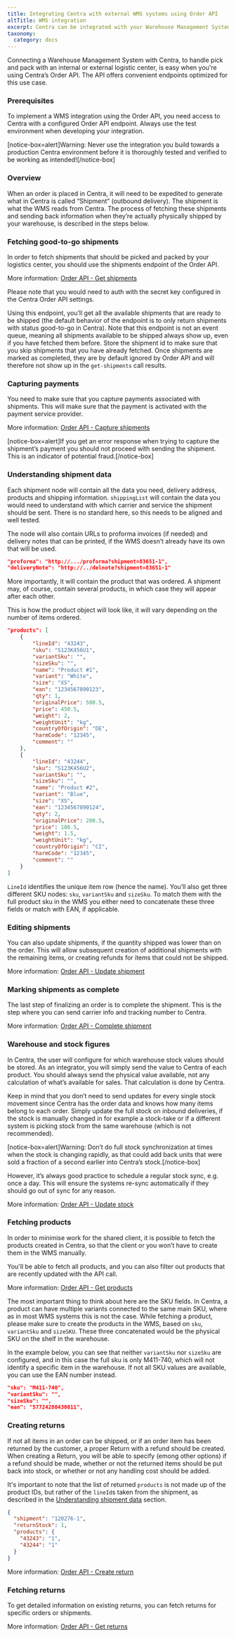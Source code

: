 ```yaml
---
title: Integrating Centra with external WMS systems using Order API
altTitle: WMS integration
excerpt: Centra can be integrated with your Warehouse Management System in order to handle pick-and-pack services, manage stock or take care of product returns. Click here to learn about the basic functionality of our Order API.
taxonomy:
  category: docs
---
```


Connecting a Warehouse Management System with Centra, to handle pick and pack with an internal or external logistic center, is easy when you're using Centra’s Order API. The API offers convenient endpoints optimized for this use case.

### Prerequisites

To implement a WMS integration using the Order API, you need access to Centra with a configured Order API endpoint. Always use the test environment when developing your integration.

[notice-box=alert]Warning: Never use the integration you build towards a production Centra environment before it is thoroughly tested and verified to be working as intended![/notice-box]

### Overview

When an order is placed in Centra, it will need to be expedited to generate what in Centra is called “Shipment” (outbound delivery). The shipment is what the WMS reads from Centra. The process of fetching these shipments and sending back information when they’re actually physically shipped by your warehouse, is described in the steps below.

### Fetching good-to-go shipments

In order to fetch shipments that should be picked and packed by your logistics center, you should use the shipments endpoint of the Order API.

More information: [Order API - Get shipments](https://docs.centra.com/reference/stable/order-api/get-shipments)

Please note that you would need to auth with the secret key configured in the Centra Order API settings.

Using this endpoint, you’ll get all the available shipments that are ready to be shipped (the default behavior of the endpoint is to only return shipments with status good-to-go in Centra). Note that this endpoint is not an event queue, meaning all shipments available to be shipped always show up, even if you have fetched them before. Store the shipment id to make sure that you skip shipments that you have already fetched. Once shipments are marked as completed, they are by default ignored by Order API and will therefore not show up in the `get-shipments` call results.

### Capturing payments

You need to make sure that you capture payments associated with shipments. This will make sure that the payment is activated with the payment service provider.

More information: [Order API - Capture shipments](https://docs.centra.com/reference/stable/order-api/capture-shipment)

[notice-box=alert]If you get an error response when trying to capture the shipment’s payment you should not proceed with sending the shipment. This is an indicator of potential fraud.[/notice-box]

### Understanding shipment data

Each shipment node will contain all the data you need, delivery address, products and shipping information. `shippingList` will contain the data you would need to understand with which carrier and service the shipment should be sent. There is no standard here, so this needs to be aligned and well tested.

The node will also contain URLs to proforma invoices (if needed) and delivery notes that can be printed, if the WMS doesn’t already have its own that will be used.

```json
"proforma": "http://.../proforma?shipment=83651-1",
"deliveryNote": "http://../delnote?shipment=83651-1"
```

More importantly, it will contain the product that was ordered. A shipment may, of course, contain several products, in which case they will appear after each other.

This is how the product object will look like, it will vary depending on the number of items ordered.

```json
"products": [
	{
		"lineId": "43243",
		"sku": "S123K456U1",
		"variantSku": "",
		"sizeSku": "",
		"name": "Product #1",
		"variant": "White",
		"size": "XS",
		"ean": "1234567890123",
		"qty": 1,
		"originalPrice": 500.5,
		"price": 450.5,
		"weight": 2,
		"weightUnit": "kg",
		"countryOfOrigin": "DE",
		"harmCode": "12345",
		"comment": ""
	},
	{
		"lineId": "43244",
		"sku": "S123K456U2",
		"variantSku": "",
		"sizeSku": "",
		"name": "Product #2",
		"variant": "Blue",
		"size": "XS",
		"ean": "1234567890124",
		"qty": 2,
		"originalPrice": 200.5,
		"price": 180.5,
		"weight": 1.5,
		"weightUnit": "kg",
		"countryOfOrigin": "CI",
		"harmCode": "12345",
		"comment": ""
	}
]
```

`LineId` identifies the unique item row (hence the name). You’ll also get three different SKU nodes: `sku`, `variantSku` and `sizeSku`. To match them with the full product sku in the WMS you either need to concatenate these three fields or match with EAN, if applicable.

### Editing shipments

You can also update shipments, if the quantity shipped was lower than on the order. This will allow subsequent creation of additional shipments with the remaining items, or creating refunds for items that could not be shipped.

More information: [Order API - Update shipment](https://docs.centra.com/reference/stable/order-api/update-shipment)

### Marking shipments as complete

The last step of finalizing an order is to complete the shipment. This is the step where you can send carrier info and tracking number to Centra.

More information: [Order API - Complete shipment](https://docs.centra.com/reference/stable/order-api/complete-shipment)

### Warehouse and stock figures

In Centra, the user will configure for which warehouse stock values should be stored. As an integrator, you will simply send the value to Centra of each product. You should always send the physical value available, not any calculation of what’s available for sales. That calculation is done by Centra.

Keep in mind that you don’t need to send updates for every single stock movement since Centra has the order data and knows how many items belong to each order. Simply update the full stock on inbound deliveries, if the stock is manually changed in for example a stock-take or if a different system is picking stock from the same warehouse (which is not recommended).

[notice-box=alert]Warning: Don’t do full stock synchronization at times when the stock is changing rapidly, as that could add back units that were sold a fraction of a second earlier into Centra’s stock.[/notice-box]

However, it’s always good practice to schedule a regular stock sync, e.g. once a day. This will ensure the systems re-sync automatically if they should go out of sync for any reason.

More information: [Order API - Update stock](https://docs.centra.com/reference/stable/order-api/update-stock)

### Fetching products

In order to minimise work for the shared client, it is possible to fetch the products created in Centra, so that the client or you won’t have to create them in the WMS manually.

You'll be able to fetch all products, and you can also filter out products that are recently updated with the API call.

More information: [Order API - Get products](https://docs.centra.com/reference/stable/order-api/get-products)

The most important thing to think about here are the SKU fields. In Centra, a product can have multiple variants connected to the same main SKU, where as in most WMS systems this is not the case. While fetching a product, please make sure to create the products in the WMS, based on `sku`, `variantSku` and `sizeSKU`. These three concatenated would be the physical SKU on the shelf in the warehouse.

In the example below, you can see that neither `variantSku` nor `sizeSku` are configured, and in this case the full sku is only M411-740, which will not identify a specific item in the warehouse. If not all SKU values are available, you can use the EAN number instead.

```json
"sku": "M411-740",
"variantSku": "",
"sizeSku": "",
"ean": "57724280430011",
```

### Creating returns

If not all items in an order can be shipped, or if an order item has been returned by the customer, a proper Return with a refund should be created. When creating a Return, you will be able to specify (emong other options) if a refund should be made, whether or not the returned items should be put back into stock, or whether or not any handling cost should be added.

It's important to note that the list of returned `products` is not made up of the product IDs, but rather of the `lineId`s taken from the shipment, as described in the [Understanding shipment data](#understanding-shipment-data) section.

```json
{
  "shipment": "120276-1",
  "returnStock": 1,
  "products": {
    "43243": "1",
    "43244": "1"
  }
}
```

More information: [Order API - Create return](https://docs.centra.com/reference/stable/order-api/create-return)

### Fetching returns

To get detailed information on existing returns, you can fetch returns for specific orders or shipments.

More information: [Order API - Get returns](https://docs.centra.com/reference/stable/order-api/get-returns)
